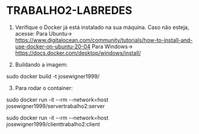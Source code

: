# TRABALHO2-LABREDES

1) Verifique o Docker já está instalado na sua máquina. Caso não esteja, acesse:
Para Ubuntu-> https://www.digitalocean.com/community/tutorials/how-to-install-and-use-docker-on-ubuntu-20-04
Para Windows-> https://docs.docker.com/desktop/windows/install/


2) Buildando a imagem:

sudo docker build -t josewigner1999/


3) Para rodar o container:

sudo docker run -it --rm --network=host josewigner1999/servertrabalho2:server

sudo docker run -it --rm --network=host josewigner1999/clienttrabalho2:client


